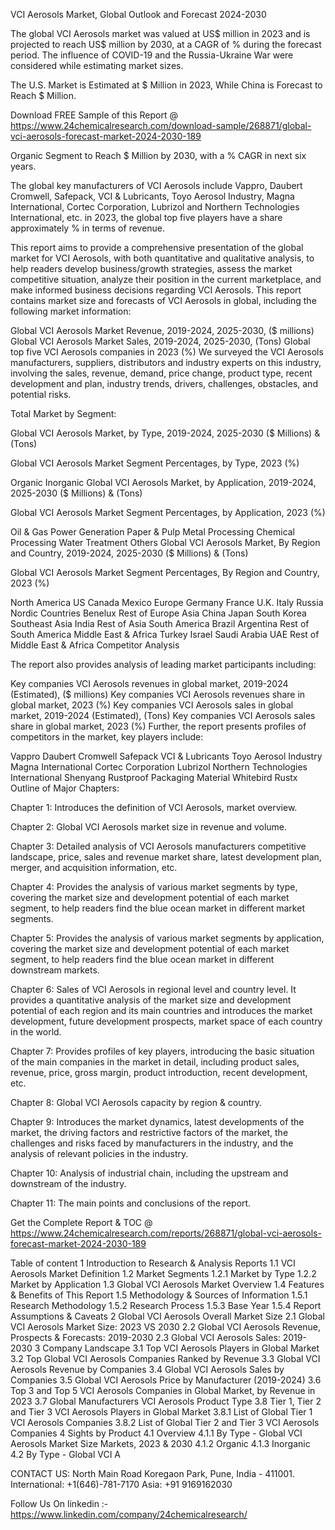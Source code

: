 VCI Aerosols Market, Global Outlook and Forecast 2024-2030

The global VCI Aerosols market was valued at US$ million in 2023 and is projected to reach US$ million by 2030, at a CAGR of % during the forecast period. The influence of COVID-19 and the Russia-Ukraine War were considered while estimating market sizes.

The U.S. Market is Estimated at $ Million in 2023, While China is Forecast to Reach $ Million.

Download FREE Sample of this Report @ https://www.24chemicalresearch.com/download-sample/268871/global-vci-aerosols-forecast-market-2024-2030-189

Organic Segment to Reach $ Million by 2030, with a % CAGR in next six years.

The global key manufacturers of VCI Aerosols include Vappro, Daubert Cromwell, Safepack, VCI & Lubricants, Toyo Aerosol Industry, Magna International, Cortec Corporation, Lubrizol and Northern Technologies International, etc. in 2023, the global top five players have a share approximately % in terms of revenue.

This report aims to provide a comprehensive presentation of the global market for VCI Aerosols, with both quantitative and qualitative analysis, to help readers develop business/growth strategies, assess the market competitive situation, analyze their position in the current marketplace, and make informed business decisions regarding VCI Aerosols. This report contains market size and forecasts of VCI Aerosols in global, including the following market information:

Global VCI Aerosols Market Revenue, 2019-2024, 2025-2030, ($ millions)
Global VCI Aerosols Market Sales, 2019-2024, 2025-2030, (Tons)
Global top five VCI Aerosols companies in 2023 (%)
We surveyed the VCI Aerosols manufacturers, suppliers, distributors and industry experts on this industry, involving the sales, revenue, demand, price change, product type, recent development and plan, industry trends, drivers, challenges, obstacles, and potential risks.

Total Market by Segment:

Global VCI Aerosols Market, by Type, 2019-2024, 2025-2030 ($ Millions) & (Tons)

Global VCI Aerosols Market Segment Percentages, by Type, 2023 (%)

Organic
Inorganic
Global VCI Aerosols Market, by Application, 2019-2024, 2025-2030 ($ Millions) & (Tons)

Global VCI Aerosols Market Segment Percentages, by Application, 2023 (%)

Oil & Gas
Power Generation
Paper & Pulp
Metal Processing
Chemical Processing
Water Treatment
Others
Global VCI Aerosols Market, By Region and Country, 2019-2024, 2025-2030 ($ Millions) & (Tons)

Global VCI Aerosols Market Segment Percentages, By Region and Country, 2023 (%)

North America
US
Canada
Mexico
Europe
Germany
France
U.K.
Italy
Russia
Nordic Countries
Benelux
Rest of Europe
Asia
China
Japan
South Korea
Southeast Asia
India
Rest of Asia
South America
Brazil
Argentina
Rest of South America
Middle East & Africa
Turkey
Israel
Saudi Arabia
UAE
Rest of Middle East & Africa
Competitor Analysis

The report also provides analysis of leading market participants including:

Key companies VCI Aerosols revenues in global market, 2019-2024 (Estimated), ($ millions)
Key companies VCI Aerosols revenues share in global market, 2023 (%)
Key companies VCI Aerosols sales in global market, 2019-2024 (Estimated), (Tons)
Key companies VCI Aerosols sales share in global market, 2023 (%)
Further, the report presents profiles of competitors in the market, key players include:

Vappro
Daubert Cromwell
Safepack
VCI & Lubricants
Toyo Aerosol Industry
Magna International
Cortec Corporation
Lubrizol
Northern Technologies International
Shenyang Rustproof Packaging Material
Whitebird
Rustx
Outline of Major Chapters:

Chapter 1: Introduces the definition of VCI Aerosols, market overview.

Chapter 2: Global VCI Aerosols market size in revenue and volume.

Chapter 3: Detailed analysis of VCI Aerosols manufacturers competitive landscape, price, sales and revenue market share, latest development plan, merger, and acquisition information, etc.

Chapter 4: Provides the analysis of various market segments by type, covering the market size and development potential of each market segment, to help readers find the blue ocean market in different market segments.

Chapter 5: Provides the analysis of various market segments by application, covering the market size and development potential of each market segment, to help readers find the blue ocean market in different downstream markets.

Chapter 6: Sales of VCI Aerosols in regional level and country level. It provides a quantitative analysis of the market size and development potential of each region and its main countries and introduces the market development, future development prospects, market space of each country in the world.

Chapter 7: Provides profiles of key players, introducing the basic situation of the main companies in the market in detail, including product sales, revenue, price, gross margin, product introduction, recent development, etc.

Chapter 8: Global VCI Aerosols capacity by region & country.

Chapter 9: Introduces the market dynamics, latest developments of the market, the driving factors and restrictive factors of the market, the challenges and risks faced by manufacturers in the industry, and the analysis of relevant policies in the industry.

Chapter 10: Analysis of industrial chain, including the upstream and downstream of the industry.

Chapter 11: The main points and conclusions of the report.

Get the Complete Report & TOC @ https://www.24chemicalresearch.com/reports/268871/global-vci-aerosols-forecast-market-2024-2030-189

Table of content
1 Introduction to Research & Analysis Reports
1.1 VCI Aerosols Market Definition
1.2 Market Segments
1.2.1 Market by Type
1.2.2 Market by Application
1.3 Global VCI Aerosols Market Overview
1.4 Features & Benefits of This Report
1.5 Methodology & Sources of Information
1.5.1 Research Methodology
1.5.2 Research Process
1.5.3 Base Year
1.5.4 Report Assumptions & Caveats
2 Global VCI Aerosols Overall Market Size
2.1 Global VCI Aerosols Market Size: 2023 VS 2030
2.2 Global VCI Aerosols Revenue, Prospects & Forecasts: 2019-2030
2.3 Global VCI Aerosols Sales: 2019-2030
3 Company Landscape
3.1 Top VCI Aerosols Players in Global Market
3.2 Top Global VCI Aerosols Companies Ranked by Revenue
3.3 Global VCI Aerosols Revenue by Companies
3.4 Global VCI Aerosols Sales by Companies
3.5 Global VCI Aerosols Price by Manufacturer (2019-2024)
3.6 Top 3 and Top 5 VCI Aerosols Companies in Global Market, by Revenue in 2023
3.7 Global Manufacturers VCI Aerosols Product Type
3.8 Tier 1, Tier 2 and Tier 3 VCI Aerosols Players in Global Market
3.8.1 List of Global Tier 1 VCI Aerosols Companies
3.8.2 List of Global Tier 2 and Tier 3 VCI Aerosols Companies
4 Sights by Product
4.1 Overview
4.1.1 By Type - Global VCI Aerosols Market Size Markets, 2023 & 2030
4.1.2 Organic
4.1.3 Inorganic
4.2 By Type - Global VCI A

CONTACT US:
North Main Road Koregaon Park, Pune, India - 411001.
International: +1(646)-781-7170
Asia: +91 9169162030

Follow Us On linkedin :- https://www.linkedin.com/company/24chemicalresearch/
